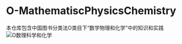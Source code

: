 # O-MathematiscPhysicsChemistry
本仓库包含中国图书分类法O类目下“数学物理和化学”中的知识和实践
![O数理科学和化学](https://github.com/gaochaoqwe/O-MathematiscPhysicsChemistry/assets/50293201/66d22f02-afc4-434d-8784-1894cf24f245)
